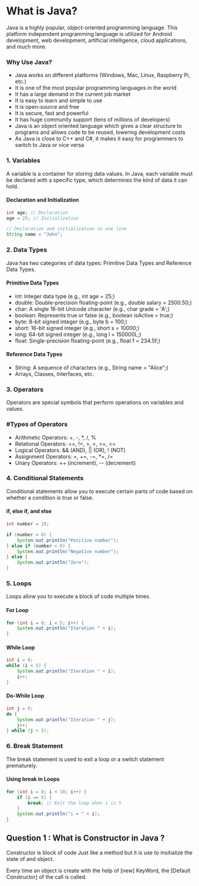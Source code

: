 # What is Java?
Java is a highly popular, object-oriented programming language. This platform independent programming language is utilized for Android development, web development, artificial intelligence, cloud applications, and much more.

### Why Use Java?
- Java works on different platforms (Windows, Mac, Linux, Raspberry Pi, etc.)
- It is one of the most popular programming languages in the world
- It has a large demand in the current job market
- It is easy to learn and simple to use
- It is open-source and free
- It is secure, fast and powerful
- It has huge community support (tens of millions of developers)
- Java is an object oriented language which gives a clear structure to programs and allows code to be reused, lowering development costs
- As Java is close to C++ and C#, it makes it easy for programmers to switch to Java or vice versa

### 1. Variables
A variable is a container for storing data values. In Java, each variable must be declared with a specific type, which determines the kind of data it can hold.

#### Declaration and Initialization
```java
int age; // Declaration
age = 25; // Initialization

// Declaration and initialization in one line
String name = "John";
```

### 2. Data Types
Java has two categories of data types: Primitive Data Types and Reference Data Types.

#### Primitive Data Types
- int: Integer data type (e.g., int age = 25;)
- double: Double-precision floating-point (e.g., double salary = 2500.50;)
- char: A single 16-bit Unicode character (e.g., char grade = 'A';)
- boolean: Represents true or false (e.g., boolean isActive = true;)
- byte: 8-bit signed integer (e.g., byte b = 100;)
- short: 16-bit signed integer (e.g., short s = 10000;)
- long: 64-bit signed integer (e.g., long l = 150000L;)
- float: Single-precision floating-point (e.g., float f = 234.5f;)
#### Reference Data Types
- String: A sequence of characters (e.g., String name = "Alice";)
- Arrays, Classes, Interfaces, etc.
### 3. Operators
Operators are special symbols that perform operations on variables and values.

### #Types of Operators
- Arithmetic Operators: +, -, *, /, %
- Relational Operators: ==, !=, >, <, >=, <=
- Logical Operators: && (AND), || (OR), ! (NOT)
- Assignment Operators: =, +=, -=, *=, /=
- Unary Operators: ++ (increment), -- (decrement)

 ### 4. Conditional Statements
Conditional statements allow you to execute certain parts of code based on whether a condition is true or false.

#### if, else if, and else
``` java
int number = 10;

if (number > 0) {
    System.out.println("Positive number");
} else if (number < 0) {
    System.out.println("Negative number");
} else {
    System.out.println("Zero");
}
```

### 5. Loops

Loops allow you to execute a block of code multiple times.

#### For Loop
``` java
for (int i = 0; i < 5; i++) {
    System.out.println("Iteration " + i);
}
```
#### While Loop
``` java 
int i = 0;
while (i < 5) {
    System.out.println("Iteration " + i);
    i++;
}
```

#### Do-While Loop

``` java
int j = 0;
do {
    System.out.println("Iteration " + j);
    j++;
} while (j < 5);
```
### 6. Break Statement
The break statement is used to exit a loop or a switch statement prematurely.

#### Using break in Loops
``` java
for (int i = 0; i < 10; i++) {
    if (i == 5) {
        break; // Exit the loop when i is 5
    }
    System.out.println("i = " + i);
}
```
## Question 1 : What is Constructor in Java ?
Constructor is block of code Just like a method  but it is use to insitialize the state of and object.

Every time an object is create with the help of [new] KeyWord, the [Default Constructor]  of  the call is called.
